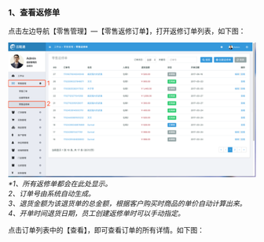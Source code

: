 ### 1、查看返修单

点击左边导航【零售管理】—【零售返修订单】，打开返修订单列表，如下图：

![](/assets/lsgl-lsfx.png)_\*1、所有返修单都会在此处显示。  
  2、订单号由系统自动生成。  
  3、退货金额为该退货单的总金额，根据客户购买时商品的单价自动计算出来。  
  4、开单时间退货日期，员工创建返修单时可以手动指定。_

点击订单列表中的【查看】，即可查看订单的所有详情。如下图：



